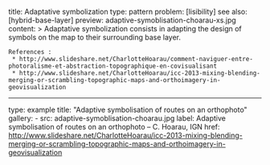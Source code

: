 title: Adaptative symbolization
type: pattern
problem: [lisibility]
see also: [hybrid-base-layer]
preview: adaptive-symoblisation-choarau-xs.jpg
content: >
    Adaptative symbolization consists in adapting the design of symbols on the map to their surrounding base layer.

    
    References :
     * http://www.slideshare.net/CharlotteHoarau/comment-naviguer-entre-photoralisme-et-abstraction-topographique-en-covisualisant
     * http://www.slideshare.net/CharlotteHoarau/icc-2013-mixing-blending-merging-or-scrambling-topographic-maps-and-orthoimagery-in-geovisualization
---
type: example
title: "Adaptive symbolisation of routes on an orthophoto"
gallery: 
    - src: adaptive-symoblisation-choarau.jpg
      label: Adaptive symbolisation of routes on an orthophoto – C. Hoarau, IGN
      href: http://www.slideshare.net/CharlotteHoarau/icc-2013-mixing-blending-merging-or-scrambling-topographic-maps-and-orthoimagery-in-geovisualization
    